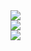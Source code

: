 <div style="display: flex; flex-direction: column; align-items: flex-start;">
     <img src="https://img.shields.io/badge/Discord-7289DA?style=for-the-badge&logo=discord&logoColor=white" href="https://discord.gg/sctHuRpK9J" />
    <img src="https://github-readme-stats.vercel.app/api/top-langs/?username=berkormanli&layout=compact&show_icons=true&title_color=ffffff&icon_color=34abeb&text_color=daf7dc&bg_color=151515"/>
    <img src="https://github-readme-stats.vercel.app/api?username=berkormanli&show_icons=true&theme=radical&border_radius=2" />
 </div>
